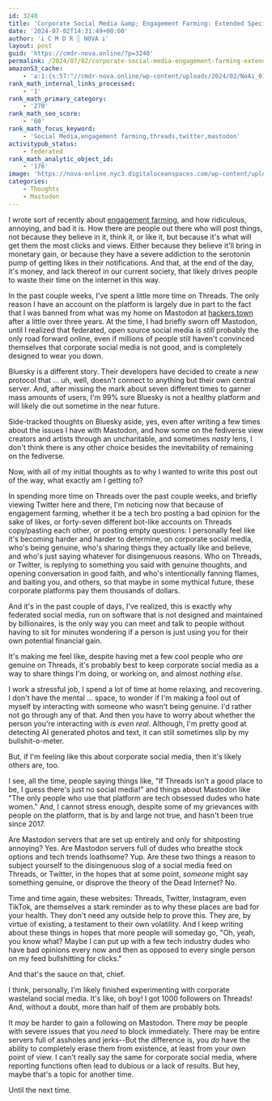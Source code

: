 ```yaml
---
id: 3240
title: 'Corporate Social Media &amp; Engagement Farming: Extended Special Edition Max'
date: '2024-07-02T14:31:49+00:00'
author: '𐕣 C M D R ░ NOVA 𐕣'
layout: post
guid: 'https://cmdr-nova.online/?p=3240'
permalink: /2024/07/02/corporate-social-media-engagement-farming-extended-special-edition-max/
amazonS3_cache:
    - 'a:1:{s:57:"//cmdr-nova.online/wp-content/uploads/2024/02/NoAi_01.png";a:1:{s:9:"timestamp";i:1721695531;}}'
rank_math_internal_links_processed:
    - '1'
rank_math_primary_category:
    - '270'
rank_math_seo_score:
    - '60'
rank_math_focus_keyword:
    - 'Social Media,engagement farming,threads,twitter,mastodon'
activitypub_status:
    - federated
rank_math_analytic_object_id:
    - '176'
image: 'https://nova-online.nyc3.digitaloceanspaces.com/wp-content/uploads/2024/07/02143109/Screenshot-from-2024-07-02-10-30-53.png'
categories:
    - Thoughts
    - Mastodon
---
```


<!-- wp:paragraph -->
<p>I wrote sort of recently about <a href="https://cmdr-nova.online/2024/05/15/engagement-farming-a-disease-of-the-modern-internet/" target="_blank" rel="noreferrer noopener">engagement farming</a>, and how ridiculous, annoying, and bad it is. How there are people out there who will post things, not because they believe in it, think it, or like it, but because it's what will get them the most clicks and views. Either because they believe it'll bring in monetary gain, or because they have a severe addiction to the serotonin pump of getting likes in their notifications. And that, at the end of the day, it's money, and lack thereof in our current society, that likely drives people to waste their time on the internet in this way.</p>
<!-- /wp:paragraph -->

<!-- wp:paragraph -->
<p>In the past couple weeks, I've spent a little more time on Threads. The only reason I have an account on the platform is largely due in part to the fact that I was banned from what was my home on Mastodon at <a href="https://cmdr-nova.online/2024/06/11/the-importance-of-choosing-a-good-mastodon-instance-the-issue-of-hackers-town/" target="_blank" rel="noreferrer noopener">hackers.town</a> after a little over three years. At the time, I had briefly sworn off Mastodon, until I realized that federated, open source social media is <em>still</em> probably the only road forward online, even if millions of people still haven't convinced themselves that corporate social media is not good, and is completely designed to wear you down.</p>
<!-- /wp:paragraph -->

<!-- wp:paragraph -->
<p>Bluesky is a different story. Their developers have decided to create a <em>new</em> protocol that ... uh, well, doesn't connect to anything but their own central server. And, after missing the mark about seven different times to garner mass amounts of users, I'm 99% sure Bluesky is not a healthy platform and will likely die out sometime in the near future.</p>
<!-- /wp:paragraph -->

<!-- wp:paragraph -->
<p>Side-tracked thoughts on Bluesky aside, yes, even after writing a few times about the issues I have with Mastodon, and how some on the fediverse view creators and artists through an uncharitable, and sometimes <em>nasty</em> lens, I don't think there is any other choice besides the inevitability of remaining on the fediverse.</p>
<!-- /wp:paragraph -->

<!-- wp:paragraph -->
<p>Now, with all of my initial thoughts as to why I wanted to write this post out of the way, what exactly am I getting to?</p>
<!-- /wp:paragraph -->

<!-- wp:paragraph -->
<p>In spending more time on Threads over the past couple weeks, and briefly viewing Twitter here and there, I'm noticing now that because of engagement farming, whether it be a tech bro posting a bad opinion for the sake of likes, or forty-seven different bot-like accounts on Threads copy/pasting each other, or posting empty questions: I personally feel like it's becoming harder and harder to determine, on corporate social media, who's being genuine, who's sharing things they actually like and believe, and who's just saying whatever for disingenuous reasons. Who on Threads, or Twitter, is replying to something you said with genuine thoughts, and opening conversation in good faith, and who's intentionally fanning flames, and baiting you, and others, so that maybe in some mythical future, these corporate platforms pay them thousands of dollars.</p>
<!-- /wp:paragraph -->

<!-- wp:paragraph -->
<p>And it's in the past couple of days, I've realized, this is exactly why federated social media, run on software that is not designed and maintained by billionaires, is the only way you can meet and talk to people without having to sit for minutes wondering if a person is just using you for their own potential financial gain.</p>
<!-- /wp:paragraph -->

<!-- wp:paragraph -->
<p>It's making me feel like, despite having met a few cool people who <em>are</em> genuine on Threads, it's probably best to keep corporate social media as a way to share things I'm doing, or working on, and almost <em>nothing else</em>.</p>
<!-- /wp:paragraph -->

<!-- wp:paragraph -->
<p>I work a stressful job, I spend a lot of time at home relaxing, and recovering. I don't have the mental ... space, to wonder if I'm making a fool out of myself by interacting with someone who wasn't being genuine. I'd rather not go through any of that. And then you have to worry about whether the person you're interacting with <em>is even real</em>. Although, I'm pretty good at detecting AI generated photos and text, it can still sometimes slip by my bullshit-o-meter.</p>
<!-- /wp:paragraph -->

<!-- wp:paragraph -->
<p>But, if I'm feeling like this about corporate social media, then it's likely others are, too.</p>
<!-- /wp:paragraph -->

<!-- wp:paragraph -->
<p>I see, all the time, people saying things like, "If Threads isn't a good place to be, I guess there's just no social media!" and things about Mastodon like "The only people who use that platform are tech obsessed dudes who hate women." And, I cannot stress enough, despite some of my grievances with people on the platform, that is by and large not true, and hasn't been true since 2017.</p>
<!-- /wp:paragraph -->

<!-- wp:paragraph -->
<p>Are Mastodon servers that are set up entirely and only for shitposting annoying? Yes. Are Mastodon servers full of dudes who breathe stock options and tech trends loathsome? Yup. Are these two things a reason to subject yourself to the disingenuous slog of a social media feed on Threads, or Twitter, in the hopes that at some point, <em>someone</em> might say something genuine, or disprove the theory of the Dead Internet? No.</p>
<!-- /wp:paragraph -->

<!-- wp:paragraph -->
<p>Time and time again, these websites: Threads, Twitter, Instagram, even TikTok, are themselves a stark reminder as to why these places are bad for your health. They don't need any outside help to prove this. They are, by virtue of existing, a testament to their own volatility. And I keep writing about these things in hopes that more people will someday go, "Oh, yeah, you know what? Maybe I can put up with a few tech industry dudes who have bad opinions every now and then as opposed to every single person on my feed bullshitting for clicks."</p>
<!-- /wp:paragraph -->

<!-- wp:paragraph -->
<p>And that's the sauce on that, chief.</p>
<!-- /wp:paragraph -->

<!-- wp:paragraph -->
<p>I think, personally, I'm likely finished experimenting with corporate wasteland social media. It's like, oh boy! I got 1000 followers on Threads! And, without a doubt, more than half of them are probably bots.</p>
<!-- /wp:paragraph -->

<!-- wp:paragraph -->
<p>It <em>may</em> be harder to gain a following on Mastodon. There <em>may</em> be people with severe issues that you <em>need</em> to block immediately. There may be entire servers full of assholes and jerks--But the difference is, you <em>do</em> have the ability to completely erase them from existence, at least from your own point of view. I can't really say the same for corporate social media, where reporting functions often lead to dubious or a lack of results. But hey, maybe that's a topic for another time.</p>
<!-- /wp:paragraph -->

<!-- wp:paragraph -->
<p>Until the next time.</p>
<!-- /wp:paragraph -->